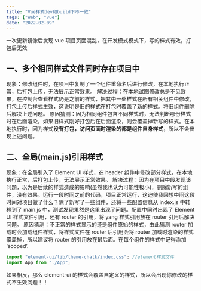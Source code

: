 ```yaml
---
title: "Vue样式dev和build下不一致"
tags: ["Web", "vue"]
date: "2022-02-09"
---
```


一次更新镜像后发现 vue 项目页面混乱，在开发模式模式下，写的样式有效，打包后无效

## 一、多个相同样式文件同时存在项目中

现象：修改组件时，在项目中复制了一个组件重命名后进行修改，在本地执行正常，后打包上传，无法展示正常效果。
解决过程：在本地试图修改总是不见效果，在控制台查看样式仍是之前的样式，把其中一处样式在所有相关组件中修改，打包上传后样式生效，这说明是旧的样式在打包时覆盖了新的样式。将旧组件删除后解决上述问题。
原因猜测：因为相同组件包含不同样式时，无法判断哪份样式时在后面渲染，如果旧样式刚好打包后在后面渲染，则会覆盖掉新写的样式。在本地执行时，因为样式**没有打包，访问页面时渲染的都是组件自身样式**，所以不会出现上述问题。

## 二、全局(main.js)引用样式

现象：在全局引入了 Element UI 样式，在 header 组件中修改部分样式，在本地执行正常，后打包上传，无法展示正常效果。
解决过程：因为在项目中段发现该问题，以为是后续的样式造成的影响(虽然我也认为可能性极小)，删除新写的组件，没有效果。运行一段时间之前的代码，项目正常运行，这迫使我回想中间这段时间对项目做了什么？除了新写了一些组件，还将一些配置信息从 index.js 中转移到了 main.js 中，测试发现果然是这里出现了问题。配置中同时出现了 Element UI 样式文件引用，还有 router 的引用，将 yang 样式引用放在 router 引用后解决问题。
原因猜测：不正常的样式显示的还是组件原始的样式，由此猜测 router 加载时会加载组件样式，将样式文件在 router 后引用会将 router 加载时渲染的样式覆盖掉，所以建议将 router 的引用放在最后面。在每个组件的样式中记得添加 ‘scoped’.

```js
import "element-ui/lib/theme-chalk/index.css"; //element样式文件
import App from "./App";
```

如果相反，那么 element-ui 的样式会覆盖自定义的样式，所以会出现你修改的样式不生效问题！！
